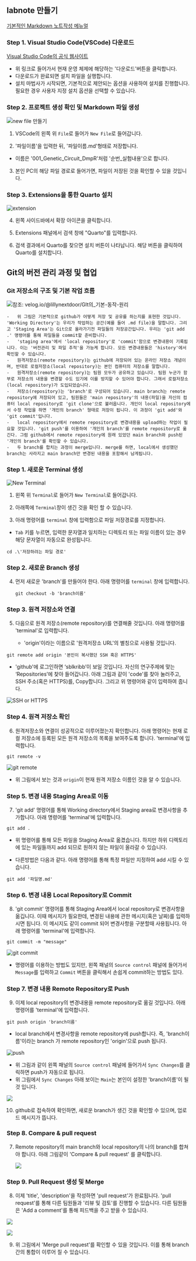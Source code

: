 ## labnote 만들기

[기본적인 Markdown 노트작성 메뉴얼](https://quarto.org/docs/authoring/markdown-basics.html)

### Step 1. Visual Studio Code(VSCode) 다운로드

[Visual Studio Code의 공식 웹사이트](https://code.visualstudio.com/)

-   위 링크로 들어가서 현재 운영 체제에 해당하는 '다운로드'버튼을 클릭합니다.
-   다운로드가 완료되면 설치 파일을 실행합니다.
-    설치 마법사가 시작되면, 기본적으로 제안되는 옵션을 사용하여 설치를 진행합니다. 필요한 경우 사용자 지정 설치 옵션을 선택할 수 있습니다.

### Step 2. 프로젝트 생성 확인 및 Markdown 파일 생성

![new file 만들기](<new file.png>)

1) VSCode의 왼쪽 위 `File`로 들어가 `New File`로 들어갑니다. 

2) '파일이름'을 입력한 뒤, '파일이름.md'형태로 저장합니다.
-   이름은 '001_Genetic_Circuit_DmpR'처럼 '순번_실험내용'으로 합니다.

3) 본인 PC의 해당 파일 경로로 들어가면, 파일이 저장된 것을 확인할 수 있을 것입니다. 

### Step 3. Extensions을 통한 Quarto 설치

![extension](<스크린샷 2024-04-08 091742.png>)

4) 왼쪽 사이드바에서 확장 아이콘을 클릭합니다.

5) Extensions 패널에서 검색 창에 "Quarto"를 입력합니다.

6) 검색 결과에서 Quarto를 찾으면 설치 버튼이 나타납니다. 해당 버튼을 클릭하여 Quarto를 설치합니다.

## Git의 버전 관리 과정 및 협업

### Git 저장소의 구조 및 기본 작업 흐름

![참조: velog.io/\@lillynextdoor/GIt의_기본-동작-원리](images/git%20construct.png)

```         
-   위 그림은 기본적으로 github가 어떻게 저장 및 공유를 하는지를 표현한 것입니다. 'Working Directory'는 우리가 작업하는 공간(예를 들어 .md file)을 말합니다. 그리고 'Staging Area'는 Git으로 올라가기전 파일들의 저장공간입니다. 우리는 'git add .' 명령어를 통해 파일들을 commit할 준비합니다.
-   'staging area'에서 'local repository'로 'commit'함으로 변경내용이 기록됩니다. 이는 '버전관리 및 파일 추적'을 가능케 합니다. 모든 변경내용들은 'history'에서 확인할 수 있습니다.
-   원격저장소(remote repository)는 github에 저장되어 있는 온라인 저장소 개념이며, 반대로 로컬저장소(local repository)는 본인 컴퓨터의 저장소를 말합니다.
-   원격저장소(remote repository)는 팀원 모두가 공유하고 있습니다. 팀원 누군가 함부로 저장소의 내용을 변경할 수도 있기에 이를 방지할 수 있어야 합니다. 그래서 로컬저장소(local repository)가 도입되었습니다.
-   저장소(repository)는 'branch'로 구성되어 있습니다. main branch는 remote repository에 저장되어 있고, 팀원들은 'main repository'의 내용(파일)을 자신의 컴퓨터 local repository로 'git clone'으로 불러옵니다. 개인이 local repository에서 수정 작업을 하면 '개인의 branch' 형태로 저장이 됩니다. 이 과정이 'git add'와 'git commit'입니다.
-   local repository에서 remote repository로 변경내용을 upload하는 작업이 필요할 것입니다. 'git push'를 이용하여 '개인의 branch'를 remote repository로 옮긴다. 그럼 github에서 remote repository에 원래 있었던 main branch와 push된 '개인의 branch'를 확인할 수 있습니다.
-   두 branch를 합치는 과정이 merge입니다. merge를 하면, local에서 생성했던 branch는 사라지고 main branch만 변경된 내용을 포함해서 남게됩니다.
```
### Step 1. 새로운 Terminal 생성

![New Terminal](<스크린샷 2024-04-08 084754.png>)

1) 왼쪽 위 `Terminal`로 들어가 `New Terminal`로 들어갑니다.

2) 아래쪽에 `Terminal`창이 생긴 것을 확인 할 수 있습니다.

3) 아래 명령어를 `terminal` 창에 입력함으로 파일 저장경로를 지정합니다. 
- `Tab` 키를 누르면, 입력한 문자열과 일치하는 디렉토리 또는 파일 이름이 있는 경우 해당 문자열이 자동으로 완성됩니다.

```{bash}
cd .\'저장하려는 파일 경로'
```

### Step 2. 새로운 Branch 생성

4)  먼저 새로운 'branch'를 만들어야 한다. 아래 명령어를 `terminal` 창에 입력합니다.
    ```{bash}
    git checkout -b 'branch이름'
    ```

### Step 3. 원격 저장소와 연결

5)  다음으로 원격 저장소(remote repository)를 연결해줄 것입니다. 아래 명령어를 'terminal'로 입력합니다.

    -   'origin'이라는 이름으로 '원격저장소 URL'의 별칭으로 사용될 것입니다.

```{bash}
git remote add origin '본인이 복사했던 SSH 혹은 HTTPS'
```

-   'github'에 로그인하면 ‘sblkribb’이 보일 것입니다. 자신의 연구주제에 맞는 ‘Repositories’에 찾아 들어갑니다. 아래 그림과 같이 'code'를 찾아 눌러주고, SSH 주소(혹은 HTTPS)를, Copy합니다. 그리고 위 명령어와 같이 입력하여 줍니다.

![SSH or HTTPS](codecopy.png)

### Step 4. 원격 저장소 확인

6)  원격저장소와 연결이 성공적으로 이루어졌는지 확인합니다. 아래 명령어는 현재 로컬 저장소에 등록된 모든 원격 저장소의 목록을 보여주도록 합니다. 'terminal'에 입력합니다.

```{bash}
git remote -v
```

![git remote](<스크린샷 2024-04-08 090844.png>)

-   위 그림에서 보는 것과 `origin`이 현재 원격 저장소 이름인 것을 알 수 있습니다.

### Step 5. 변경 내용 Staging Area로 이동

7)  'git add' 명령어를 통해 Working directory에서 Staging area로 변경사항을 추가합니다. 아래 명령어를 'terminal'에 입력합니다.

```{bash}
git add .
```

-   위 명령어를 통해 모든 파일을 Staging Area로 옮겼습니다. 하지만 하위 디렉토리에 있는 파일들까지 add 되므로 원하지 않는 파일이 올라갈 수 있습니다.

-   다른방법은 다음과 같다. 아래 명령어를 통해 특정 파일만 지정하여 add 시킬 수 있습니다.

```{bash}
git add '파일명.md'
```

### Step 6. 변경 내용 Local Repository로 Commit

8)  'git commit' 명령어를 통해 Staging Area에서 local repository로 변경사항을 옮깁니다. 이때 메시지가 필요한데, 변경된 내용에 관한 메시지(혹은 날짜)를 입력하시면 됩니다. 이 메시지도 같이 commit 되어 변경사항을 구분할때 사용됩니다. 아래 명령어를 'terminal'에 입력합니다.

```{bash}
git commit -m "message"
```

![git commit](<스크린샷 2024-04-08 091441.png>)

-   명령어를 이용하는 방법도 있지만, 왼쪽 패널의 `Source control` 패널에 들어가서 `Message`를 입력하고 `Commit` 버튼을 클릭해서 손쉽게 commit하는 방법도 있다.

### Step 7. 변경 내용 Remote Repository로 Push

9)  이제 local repository의 변경내용을 remote repository로 옮길 것입니다. 아래 명령어를 'terminal'에 입력합니다.

```{bash}
git push origin 'branch이름'
```

-   local branch에서 변경사항을 remote repository에 push합니다. 즉, 'branch이름'이라는 branch 가 remote repository인 'origin'으로 push 됩니다.

![push](<스크린샷 2024-04-08 092849.png>)

-   위 그림과 같이 왼쪽 패널의 `Source control` 패널에 들어가서 `Sync Changes`를 클릭하면 push가 자동으로 됩니다.
-   위 그림에서 `Sync Changes` 아래 보이는  `Main`는 본인이 설정한 'branch이름'이 될 것 입니다. 

![](images/gitpush2.png)

10) github로 접속하여 확인하면, 새로운 branch가 생긴 것을 확인할 수 있으며, 업로드 메시지가 뜹니다.

### Step 8. Compare & pull request

7.  Remote repository의 main branch와 local repository의 나의 branch를 합쳐야 합니다. 아래 그림같이 'Compare & pull request' 를 클릭합니다.

    ![](images/git%20pull%20request.png)

### Step 9. Pull Request 생성 및 Merge

8.  이제 'title', 'description'을 작성하면 'pull request'가 완료됩니다. 'pull request'를 통해 다른 팀원들과 '리뷰 및 검토'를 진행할 수 있습니다. 다른 팀원들은 'Add a comment'를 통해 피드백을 주고 받을 수 있습니다.

![](images/gitcompare-01.png)

![](images/gitmerge-01.png)

9.  위 그림에서 'Merge pull request'를 확인할 수 있을 것입니다. 이를 통해 branch간의 통합이 이루어 질 수 있습니다.



